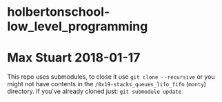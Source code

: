 # holbertonschool-low_level_programming
# Max Stuart 2018-01-17

This repo uses submodules, to close it use `git clone --recursive` or you might not have contents in the `/0x19-stacks_queues_lifo_fifo` (`monty`) directory. If you've already cloned just: `git submodule update`
